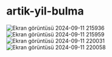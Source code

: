 # artik-yil-bulma
![Ekran görüntüsü 2024-09-11 215936](https://github.com/user-attachments/assets/34e9cdcd-eff1-49ab-ba04-31c2b1351acc)
![Ekran görüntüsü 2024-09-11 215959](https://github.com/user-attachments/assets/904cedcf-0ec8-4fda-b823-7b76a0ed359f)
![Ekran görüntüsü 2024-09-11 220031](https://github.com/user-attachments/assets/74b19877-e3d0-4fcd-9842-f14abe35e5b6)
![Ekran görüntüsü 2024-09-11 220058](https://github.com/user-attachments/assets/9dd474fb-cad9-45f2-aa63-9f9ed3b7fb8a)

